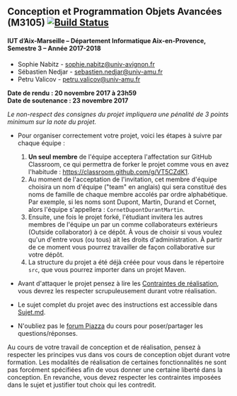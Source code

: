 ## Conception et Programmation Objets Avancées (M3105) [![Build Status](https://travis-ci.com/IUTInfoAix-M3105/M3105_Projet.svg?token=zPXgu159amQhEb4ShTxW&branch=master)](https://travis-ci.com/IUTInfoAix-M3105/M3105_Projet)



#### IUT d’Aix-Marseille – Département Informatique Aix-en-Provence, Semestre 3 – Année 2017-2018

* Sophie Nabitz - [sophie.nabitz@univ-avignon.fr](sophie.nabitz@univ-avignon.fr)
* Sébastien Nedjar - [sebastien.nedjar@univ-amu.fr](sebastien.nedjar@univ-amu.fr)
* Petru Valicov - [petru.valicov@univ-amu.fr](petru.valicov@univ-amu.fr)

**Date de rendu : 20 novembre 2017 à 23h59**  
**Date de soutenance : 23 novembre 2017**

*Le non-respect des consignes du projet impliquera une pénalité de 3 points minimum sur la note du projet.*

* Pour organiser correctement votre projet, voici les étapes à suivre par chaque équipe :
    1. __Un seul membre__ de l'équipe acceptera l'affectation sur GitHub Classroom, ce qui permettra de forker le projet comme vous en avez l'habitude : https://classroom.github.com/g/VT5CZdK1.
    2. Au moment de l'acceptation de l'invitation, cet membre d'équipe choisira un nom d'équipe ("team" en anglais) qui sera constitué des noms de famille de chaque membre accolés par ordre alphabétique. Par exemple, si les noms sont Dupont, Martin, Durand et Cornet, alors l'équipe s'appellera : `CornetDupontDurantMartin`.
    3. Ensuite, une fois le projet forké, l'étudiant invitera les autres membres de l'équipe un par un comme collaborateurs extérieurs (Outside collaborator) à ce dépôt. À vous de choisir si vous voulez qu'un d'entre vous (ou tous) ait les droits d'administration. À partir de ce moment vous pourrez travailler de façon collaborative sur votre dépôt.
    4. La structure du projet a été déjà créée pour vous dans le répertoire `src`, que vous pourrez importer dans un projet Maven.
    
* Avant d'attaquer le projet pensez à lire les [Contraintes de réalisation](ContraintesRealisation.md), vous devrez les respecter scrupuleusement durant votre réalisation.

* Le sujet complet du projet avec des instructions est accessible dans [Sujet.md](Sujet.md).

* N'oubliez pas le [forum Piazza](https://piazza.com/univ-amu.fr/fall2017/m3105/home) du cours pour poser/partager les questions/réponses.


Au cours de votre travail de conception et de réalisation, pensez à respecter les principes vus dans vos cours de conception objet durant votre formation. Les modalités de réalisation de certaines fonctionnalités ne sont pas forcément spécifiées afin de vous donner une certaine liberté dans la conception. En revanche, vous devez respecter les contraintes imposées dans le sujet et justifier tout choix qui les contredit.
